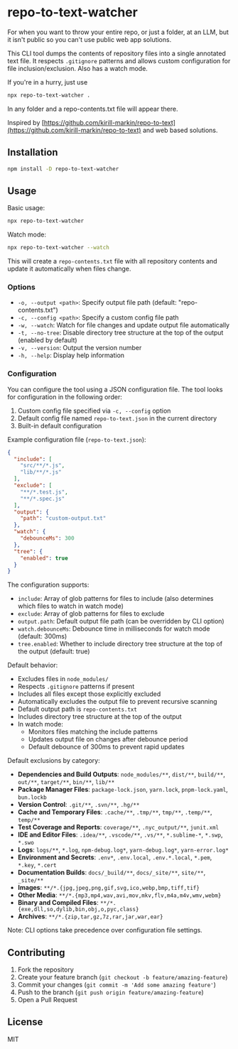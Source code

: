 # repo-to-text-watcher

For when you want to throw your entire repo, or just a folder, at an LLM, but it isn't public so you can't use public web app solutions.

This CLI tool dumps the contents of repository files into a single annotated text file. It respects `.gitignore` patterns and allows custom configuration for file inclusion/exclusion. Also has a watch mode.

If you're in a hurry, just use

```bash
npx repo-to-text-watcher .
```

In any folder and a repo-contents.txt file will appear there.

Inspired by [https://github.com/kirill-markin/repo-to-text](https://github.com/kirill-markin/repo-to-text) and web based solutions.

## Installation

```bash
npm install -D repo-to-text-watcher
```

## Usage

Basic usage:
```bash
npx repo-to-text-watcher
```

Watch mode:
```bash
npx repo-to-text-watcher --watch
```

This will create a `repo-contents.txt` file with all repository contents and update it automatically when files change.

### Options

- `-o, --output <path>`: Specify output file path (default: "repo-contents.txt")
- `-c, --config <path>`: Specify a custom config file path
- `-w, --watch`: Watch for file changes and update output file automatically
- `-t, --no-tree`: Disable directory tree structure at the top of the output (enabled by default)
- `-v, --version`: Output the version number
- `-h, --help`: Display help information

### Configuration

You can configure the tool using a JSON configuration file. The tool looks for configuration in the following order:

1. Custom config file specified via `-c, --config` option
2. Default config file named `repo-to-text.json` in the current directory
3. Built-in default configuration

Example configuration file (`repo-to-text.json`):
```json
{
  "include": [
    "src/**/*.js",
    "lib/**/*.js"
  ],
  "exclude": [
    "**/*.test.js",
    "**/*.spec.js"
  ],
  "output": {
    "path": "custom-output.txt"
  },
  "watch": {
    "debounceMs": 300
  },
  "tree": {
    "enabled": true
  }
}
```

The configuration supports:
- `include`: Array of glob patterns for files to include (also determines which files to watch in watch mode)
- `exclude`: Array of glob patterns for files to exclude
- `output.path`: Default output file path (can be overridden by CLI option)
- `watch.debounceMs`: Debounce time in milliseconds for watch mode (default: 300ms)
- `tree.enabled`: Whether to include directory tree structure at the top of the output (default: true)

Default behavior:
- Excludes files in `node_modules/`
- Respects `.gitignore` patterns if present
- Includes all files except those explicitly excluded
- Automatically excludes the output file to prevent recursive scanning
- Default output path is `repo-contents.txt`
- Includes directory tree structure at the top of the output
- In watch mode:
  - Monitors files matching the include patterns
  - Updates output file on changes after debounce period
  - Default debounce of 300ms to prevent rapid updates

Default exclusions by category:
- **Dependencies and Build Outputs**: `node_modules/**`, `dist/**`, `build/**`, `out/**`, `target/**`, `bin/**`, `lib/**`
- **Package Manager Files**: `package-lock.json`, `yarn.lock`, `pnpm-lock.yaml`, `bun.lockb`
- **Version Control**: `.git/**`, `.svn/**`, `.hg/**`
- **Cache and Temporary Files**: `.cache/**`, `.tmp/**`, `tmp/**`, `.temp/**`, `temp/**`
- **Test Coverage and Reports**: `coverage/**`, `.nyc_output/**`, `junit.xml`
- **IDE and Editor Files**: `.idea/**`, `.vscode/**`, `.vs/**`, `*.sublime-*`, `*.swp`, `*.swo`
- **Logs**: `logs/**`, `*.log`, `npm-debug.log*`, `yarn-debug.log*`, `yarn-error.log*`
- **Environment and Secrets**: `.env*`, `.env.local`, `.env.*.local`, `*.pem`, `*.key`, `*.cert`
- **Documentation Builds**: `docs/_build/**`, `docs/_site/**`, `site/**`, `_site/**`
- **Images**: `**/*.{jpg,jpeg,png,gif,svg,ico,webp,bmp,tiff,tif}`
- **Other Media**: `**/*.{mp3,mp4,wav,avi,mov,mkv,flv,m4a,m4v,wmv,webm}`
- **Binary and Compiled Files**: `**/*.{exe,dll,so,dylib,bin,obj,o,pyc,class}`
- **Archives**: `**/*.{zip,tar,gz,7z,rar,jar,war,ear}`

Note: CLI options take precedence over configuration file settings.

## Contributing

1. Fork the repository
2. Create your feature branch (`git checkout -b feature/amazing-feature`)
3. Commit your changes (`git commit -m 'Add some amazing feature'`)
4. Push to the branch (`git push origin feature/amazing-feature`)
5. Open a Pull Request

## License

MIT